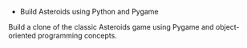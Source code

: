 * Build Asteroids using Python and Pygame

Build a clone of the classic Asteroids game using Pygame and object-oriented programming concepts.
